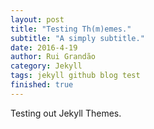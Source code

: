 ```yaml
---
layout: post
title: "Testing Th(m)emes."
subtitle: "A simply subtitle."
date: 2016-4-19
author: Rui Grandão
category: Jekyll
tags: jekyll github blog test
finished: true
---
```


Testing out Jekyll Themes.